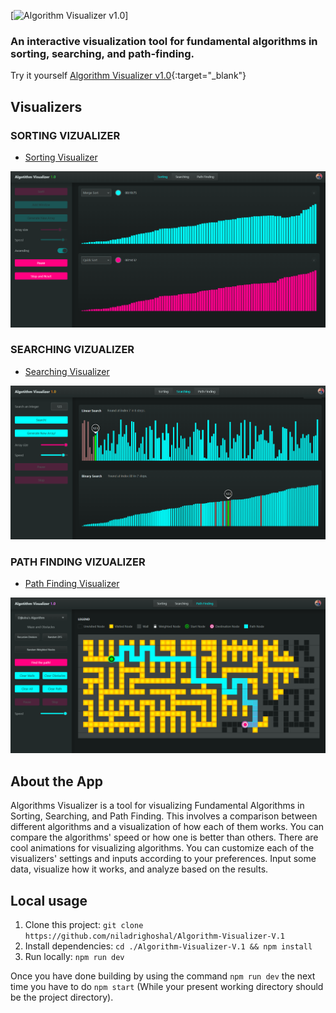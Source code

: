 [![Algorithm Visualizer v1.0](./public/Algorithm-visualizer-banner.gif)]

### An interactive visualization tool for fundamental algorithms in sorting, searching, and path-finding.

Try it yourself [Algorithm Visualizer v1.0](https://ng-algorithm-visualizer.netlify.app){:target="_blank"}

## Visualizers
  ### SORTING VIZUALIZER ###

- [Sorting Visualizer](https://ng-algorithm-visualizer.netlify.app/sorting)

[![Sorting Visualizer](./public/sorting_banner.png)](https://ng-algorithm-visualizer.netlify.app/sorting)

  ### SEARCHING VIZUALIZER ###

- [Searching Visualizer](https://ng-algorithm-visualizer.netlify.app/searching)

[![Searching Visualizer](./public/searching_banner.png)](https://ng-algorithm-visualizer.netlify.app/searching)

  ### PATH FINDING VIZUALIZER ###

- [Path Finding Visualizer](https://ng-algorithm-visualizer.netlify.app/path-finding)

[![Path Finding Visualizer](./public/path_finding_banner.png)](https://ng-algorithm-visualizer.netlify.app/path-finding)


## About the App

Algorithms Visualizer is a tool for visualizing Fundamental Algorithms in Sorting, Searching, and Path Finding. This involves a comparison between different algorithms and a visualization of how each of them works. You can compare the algorithms' speed or how one is better than others. There are cool animations for visualizing algorithms. You can customize each of the visualizers' settings and inputs according to your preferences. Input some data, visualize how it works, and analyze based on the results.

## Local usage

1. Clone this project: ```git clone https://github.com/niladrighoshal/Algorithm-Visualizer-V.1```
2. Install dependencies: ```cd ./Algorithm-Visualizer-V.1 && npm install```
3. Run locally: ```npm run dev```

Once you have done building by using the command  ```npm run dev``` the next time you have to do ```npm start``` (While your present working directory should be the project directory).
